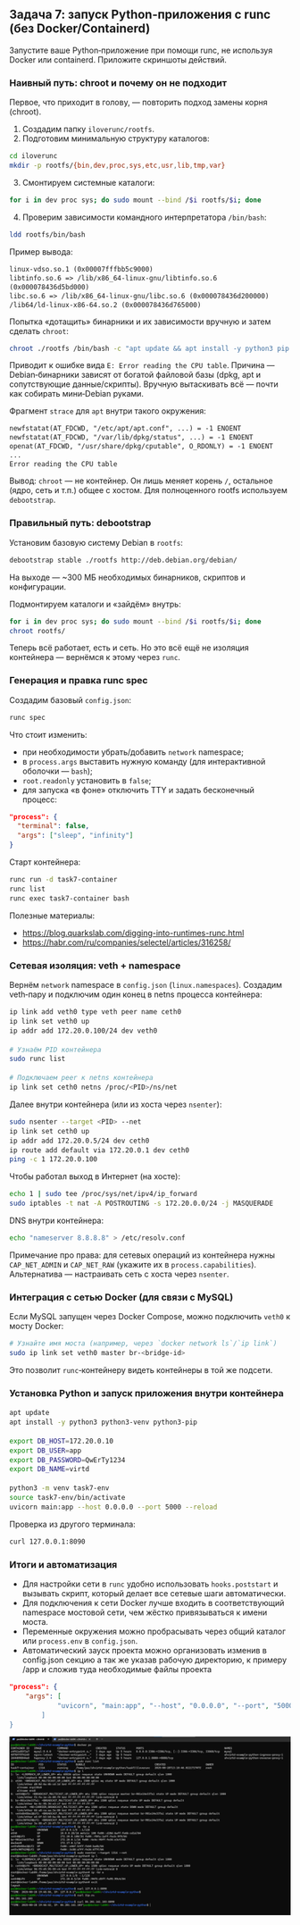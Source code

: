 ## Задача 7: запуск Python-приложения с runc (без Docker/Containerd)

Запустите ваше Python‑приложение при помощи runc, не используя Docker или containerd. Приложите скриншоты действий.

### Наивный путь: chroot и почему он не подходит

Первое, что приходит в голову, — повторить подход замены корня (chroot).

1. Создадим папку `iloverunc/rootfs`.
2. Подготовим минимальную структуру каталогов:

```bash
cd iloverunc
mkdir -p rootfs/{bin,dev,proc,sys,etc,usr,lib,tmp,var}
```

3. Смонтируем системные каталоги:

```bash
for i in dev proc sys; do sudo mount --bind /$i rootfs/$i; done
```

4. Проверим зависимости командного интерпретатора `/bin/bash`:

```bash
ldd rootfs/bin/bash
```

Пример вывода:

```
linux-vdso.so.1 (0x00007fffbb5c9000)
libtinfo.so.6 => /lib/x86_64-linux-gnu/libtinfo.so.6 (0x000078436d5bd000)
libc.so.6 => /lib/x86_64-linux-gnu/libc.so.6 (0x000078436d200000)
/lib64/ld-linux-x86-64.so.2 (0x000078436d765000)
```

Попытка «дотащить» бинарники и их зависимости вручную и затем сделать `chroot`:

```bash
chroot ./rootfs /bin/bash -c "apt update && apt install -y python3 pip && apt clean"
```

Приводит к ошибке вида `E: Error reading the CPU table`.
Причина — Debian‑бинарники зависят от богатой файловой базы (dpkg, apt и сопутствующие данные/скрипты). Вручную вытаскивать всё — почти как собирать мини‑Debian руками.

Фрагмент `strace` для `apt` внутри такого окружения:

```
newfstatat(AT_FDCWD, "/etc/apt/apt.conf", ...) = -1 ENOENT
newfstatat(AT_FDCWD, "/var/lib/dpkg/status", ...) = -1 ENOENT
openat(AT_FDCWD, "/usr/share/dpkg/cputable", O_RDONLY) = -1 ENOENT
...
Error reading the CPU table
```

Вывод: `chroot` — не контейнер. Он лишь меняет корень `/`, остальное (ядро, сеть и т.п.) общее с хостом. Для полноценного rootfs используем `debootstrap`.

### Правильный путь: debootstrap

Установим базовую систему Debian в `rootfs`:

```bash
debootstrap stable ./rootfs http://deb.debian.org/debian/
```

На выходе — ~300 МБ необходимых бинарников, скриптов и конфигурации.

Подмонтируем каталоги и «зайдём» внутрь:

```bash
for i in dev proc sys; do sudo mount --bind /$i rootfs/$i; done
chroot rootfs/
```

Теперь всё работает, есть и сеть. Но это всё ещё не изоляция контейнера — вернёмся к этому через `runc`.

### Генерация и правка runc spec

Создадим базовый `config.json`:

```bash
runc spec
```

Что стоит изменить:

- при необходимости убрать/добавить `network` namespace;
- в `process.args` выставить нужную команду (для интерактивной оболочки — `bash`);
- `root.readonly` установить в `false`;
- для запуска «в фоне» отключить TTY и задать бесконечный процесс:

```json
"process": {
  "terminal": false,
  "args": ["sleep", "infinity"]
}
```

Старт контейнера:

```bash
runc run -d task7-container
runc list
runc exec task7-container bash
```

Полезные материалы:

- https://blog.quarkslab.com/digging-into-runtimes-runc.html
- https://habr.com/ru/companies/selectel/articles/316258/

### Сетевая изоляция: veth + namespace

Вернём `network` namespace в `config.json` (`linux.namespaces`). Создадим veth‑пару и подключим один конец в netns процесса контейнера:

```bash
ip link add veth0 type veth peer name ceth0
ip link set veth0 up
ip addr add 172.20.0.100/24 dev veth0

# Узнаём PID контейнера
sudo runc list

# Подключаем peer к netns контейнера
ip link set ceth0 netns /proc/<PID>/ns/net
```

Далее внутри контейнера (или из хоста через `nsenter`):

```bash
sudo nsenter --target <PID> --net
ip link set ceth0 up
ip addr add 172.20.0.5/24 dev ceth0
ip route add default via 172.20.0.1 dev ceth0
ping -c 1 172.20.0.100
```

Чтобы работал выход в Интернет (на хосте):

```bash
echo 1 | sudo tee /proc/sys/net/ipv4/ip_forward
sudo iptables -t nat -A POSTROUTING -s 172.20.0.0/24 -j MASQUERADE
```

DNS внутри контейнера:

```bash
echo "nameserver 8.8.8.8" > /etc/resolv.conf
```

Примечание про права: для сетевых операций из контейнера нужны `CAP_NET_ADMIN` и `CAP_NET_RAW` (укажите их в `process.capabilities`). Альтернатива — настраивать сеть с хоста через `nsenter`.

### Интеграция с сетью Docker (для связи с MySQL)

Если MySQL запущен через Docker Compose, можно подключить `veth0` к мосту Docker:

```bash
# Узнайте имя моста (например, через `docker network ls`/`ip link`)
sudo ip link set veth0 master br-<bridge-id>
```

Это позволит `runc`‑контейнеру видеть контейнеры в той же подсети.

### Установка Python и запуск приложения внутри контейнера

```bash
apt update
apt install -y python3 python3-venv python3-pip

export DB_HOST=172.20.0.10
export DB_USER=app
export DB_PASSWORD=QwErTy1234
export DB_NAME=virtd

python3 -m venv task7-env
source task7-env/bin/activate
uvicorn main:app --host 0.0.0.0 --port 5000 --reload
```

Проверка из другого терминала:

```bash
curl 127.0.0.1:8090
```

### Итоги и автоматизация

- Для настройки сети в `runc` удобно использовать `hooks.poststart` и вызывать скрипт, который делает все сетевые шаги автоматически.
- Для подключения к сети Docker лучше входить в соответствующий namespace мостовой сети, чем жёстко привязываться к имени моста.
- Переменные окружения можно пробрасывать через общий каталог или `process.env` в `config.json`.
- Автоматический зауск проекта можно организовать изменив в config.json секцию
  а так же указав рабочую директорию, к примеру /app и сложив туда необходимые файлы проекта

```json
"process": {  
	"args": [
			"uvicorn", "main:app", "--host", "0.0.0.0", "--port", "5000", "--reload""sleep", "infinity
		]
}
```


![its work](./img/5.7.png)
